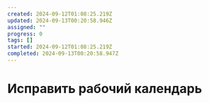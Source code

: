 ```yaml
---
created: 2024-09-12T01:08:25.219Z
updated: 2024-09-13T00:20:58.946Z
assigned: ""
progress: 0
tags: []
started: 2024-09-12T01:08:25.219Z
completed: 2024-09-13T00:20:58.947Z
---
```


# Исправить рабочий календарь
